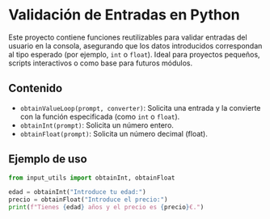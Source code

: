 # Validación de Entradas en Python

Este proyecto contiene funciones reutilizables para validar entradas del usuario en la consola, asegurando que los datos introducidos correspondan al tipo esperado (por ejemplo, `int` o `float`). Ideal para proyectos pequeños, scripts interactivos o como base para futuros módulos.

## Contenido

- `obtainValueLoop(prompt, converter)`: Solicita una entrada y la convierte con la función especificada (como `int` o `float`).
- `obtainInt(prompt)`: Solicita un número entero.
- `obtainFloat(prompt)`: Solicita un número decimal (float).

## Ejemplo de uso

```python
from input_utils import obtainInt, obtainFloat

edad = obtainInt("Introduce tu edad:")
precio = obtainFloat("Introduce el precio:")
print(f"Tienes {edad} años y el precio es {precio}€.")

